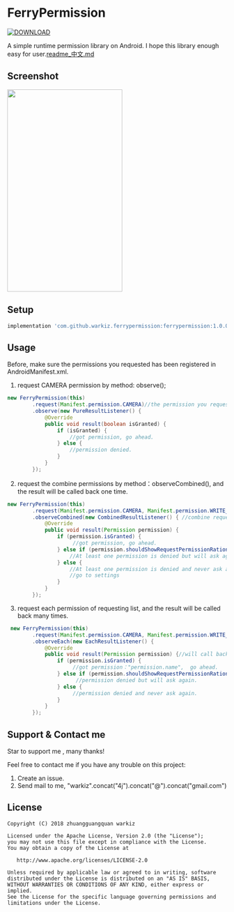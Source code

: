 # FerryPermission

[![DOWNLOAD](https://api.bintray.com/packages/warkiz/maven/ferrypermission/images/download.svg)](https://bintray.com/warkiz/maven/ferrypermission/_latestVersion)

A simple runtime permission library on Android. I hope this library enough easy for user.[readme_中文.md](https://github.com/warkiz/FerryPermission/blob/master/README_en.md)

## Screenshot

<img src="https://github.com/warkiz/FerryPermission/blob/master/gif/demo.gif?raw=true" width = "264" height = "464"/>

## Setup

```gradle
implementation 'com.github.warkiz.ferrypermission:ferrypermission:1.0.0'
```

## Usage

Before, make sure the permissions you requested has been registered in AndroidManifest.xml.

1. request CAMERA permission by method: observe();

```Java
new FerryPermission(this)
        .request(Manifest.permission.CAMERA)//the permission you requested
        .observe(new PureResultListener() {
            @Override
            public void result(boolean isGranted) {
                if (isGranted) {
                    //got permission, go ahead.
                } else {
                    //permission denied.
                }
            }
        });
```

2. request the combine permissions by method：observeCombined(), and the result will be called back one time.

```Java
new FerryPermission(this)
        .request(Manifest.permission.CAMERA, Manifest.permission.WRITE_EXTERNAL_STORAGE)
        .observeCombined(new CombinedResultListener() { //combine request，callback one time.
            @Override
            public void result(Permission permission) {
                if (permission.isGranted) {
                     //got permission, go ahead.
                } else if (permission.shouldShowRequestPermissionRationale) {
                    //At least one permission is denied but will ask again.
                } else {
                    //At least one permission is denied and never ask again.
                    //go to settings
                }
            }
        });
```

3. request each permission of requesting list, and the result will be called back many times.

```Java
 new FerryPermission(this)
        .request(Manifest.permission.CAMERA, Manifest.permission.WRITE_EXTERNAL_STORAGE)
        .observeEach(new EachResultListener() {
            @Override
            public void result(Permission permission) {//will call back 2 times.
                if (permission.isGranted) {
                     //got permission："permission.name",  go ahead.
                } else if (permission.shouldShowRequestPermissionRationale) {
                      //permission denied but will ask again.
                } else {
                     //permission denied and never ask again.
                }
            }
        });
```

## Support & Contact me

Star to support me , many thanks!

Feel free to contact me if you have any trouble on this project:
1. Create an issue.
2. Send mail to me, "warkiz".concat("4j").concat("@").concat("gmail.com")

## License

	Copyright (C) 2018 zhuangguangquan warkiz

	Licensed under the Apache License, Version 2.0 (the "License");
	you may not use this file except in compliance with the License.
	You may obtain a copy of the License at

	   http://www.apache.org/licenses/LICENSE-2.0

	Unless required by applicable law or agreed to in writing, software
	distributed under the License is distributed on an "AS IS" BASIS,
	WITHOUT WARRANTIES OR CONDITIONS OF ANY KIND, either express or implied.
	See the License for the specific language governing permissions and
	limitations under the License.
